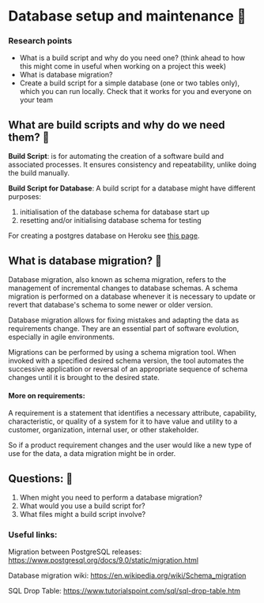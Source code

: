# Database setup and maintenance :lipstick: 

### Research points

* What is a build script and why do you need one? (think ahead to how this might come in useful when working on a project this week)
* What is database migration?
* Create a build script for a simple database (one or two tables only), which you can run locally. Check that it works for you and everyone on your team

## What are build scripts and why do we need them? :elephant: 

**Build Script**: is for automating the creation of a software build and associated processes. It ensures consistency and repeatability, unlike doing the build manually.

**Build Script for Database**: A build script for a database might have different purposes:
1. initialisation of the database schema for database start up
2. resetting and/or initialising database schema for testing

For creating a postgres database on Heroku see [this page](https://devcenter.heroku.com/articles/heroku-postgresql#create-a-new-database).


## What is database migration? :panda_face: 

Database migration, also known as schema migration, refers to the management of incremental changes to database schemas. A schema migration is performed on a database whenever it is necessary to update or revert that database's schema to some newer or older version.


Database migration allows for fixing mistakes and adapting the data as requirements change. They are an essential part of software evolution, especially in agile environments.

Migrations can be performed by using a schema migration tool. When invoked with a specified desired schema version, the tool automates the successive application or reversal of an appropriate sequence of schema changes until it is brought to the desired state.
 
#### More on requirements:
A requirement is a statement that identifies a necessary attribute, capability, characteristic, or quality of a system for it to have value and utility to a customer, organization, internal user, or other stakeholder.

So if a product requirement changes and the user would like a new type of use for the data, a data migration might be in order.

## Questions: :facepunch: 
1. When might you need to perform a database migration?
2. What would you use a build script for?
3. What files might a build script involve?


### Useful links:
Migration between PostgreSQL releases: https://www.postgresql.org/docs/9.0/static/migration.html

Database migration wiki:
https://en.wikipedia.org/wiki/Schema_migration

SQL Drop Table:
https://www.tutorialspoint.com/sql/sql-drop-table.htm

